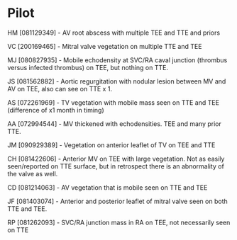 # Pilot

HM [081129349] - AV root abscess with multiple TEE and TTE and priors

VC [200169465] - Mitral valve vegetation on multiple TTE and TEE

MJ [080827935] - Mobile echodensity at SVC/RA caval junction (thrombus versus infected thrombus) on TEE, but nothing on TTE.

JS [081562882] - Aortic regurgitation with nodular lesion between MV and AV on TEE, also can see on TTE x 1.

AS [072261969] - TV vegetation with mobile mass seen on TTE and TEE (difference of x1 month in timing)

AA [072994544] - MV thickened with echodensities. TEE and many prior TTE.

JM [090929389] - Vegetation on anterior leaflet of TV on TEE and TTE

CH [081422606] - Anterior MV on TEE with large vegetation. Not as easily seen/reported on TTE surface, but in retrospect there is an abnormality of the valve as well.

CD [081214063] - AV vegetation that is mobile seen on TTE and TEE

JF [081403074] - Anterior and posterior leaflet of mitral valve seen on both TTE and TEE.

RP [081262093] - SVC/RA junction mass in RA on TEE, not necessarily seen on TTE



